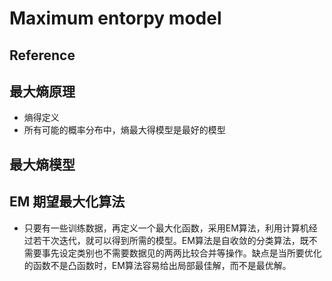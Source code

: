 # Maximum entorpy model

## Reference

## 最大熵原理
+ 熵得定义
+ 所有可能的概率分布中，熵最大得模型是最好的模型

## 最大熵模型

## EM 期望最大化算法
+ 只要有一些训练数据，再定义一个最大化函数，采用EM算法，利用计算机经过若干次迭代，就可以得到所需的模型。EM算法是自收敛的分类算法，既不需要事先设定类别也不需要数据见的两两比较合并等操作。缺点是当所要优化的函数不是凸函数时，EM算法容易给出局部最佳解，而不是最优解。